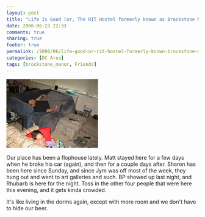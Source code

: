 ```yaml
---
layout: post
title: "Life Is Good (or, The RIT Hostel formerly known as Brockstone Manor)"
date: 2006-06-23 22:33
comments: true
sharing: true
footer: true
permalink: /2006/06/life-good-or-rit-hostel-formerly-known-brockstone-manor
categories: [DC Area]
tags: [brockstone_manor, Friends]
---
```

<div class="imgRight"><a href="http://www.flickr.com/photos/brockli/173499106/" title="RIT Hostel"><img src="/files/images/173499106_52603e3734_m.jpg" width="240" height="180" alt="BP and Sharon in the RIT Hostel (formerly known as Brockstone Manor)" /></a></div>

Our place has been a flophouse lately.  Matt stayed here for a few days when he broke his car (again), and then for a couple days after.  Sharon has been here since Sunday, and since Jym was off most of the week, they hung out and went to art galleries and such.  BP showed up last night, and Rhubarb is here for the night.  Toss in the other four people that were here this evening, and it gets kinda crowded.

It's like living in the dorms again, except with more room and we don't have to hide our beer.
